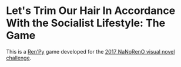 # Let's Trim Our Hair In Accordance With the Socialist Lifestyle: The Game
This is a [Ren’Py](https://www.renpy.org/) game developed for the [2017 NaNoRenO visual novel challenge](http://www.nanoreno.org/).
